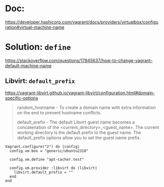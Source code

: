 # Doc:
https://developer.hashicorp.com/vagrant/docs/providers/virtualbox/configuration#virtual-machine-name

# Solution: `define`
https://stackoverflow.com/questions/17845637/how-to-change-vagrant-default-machine-name

## Libvirt: `default_prefix`
https://vagrant-libvirt.github.io/vagrant-libvirt/configuration.html#domain-specific-options

>random_hostname - To create a domain name with extra information on the end to prevent hostname conflicts.
>
>default_prefix - The default Libvirt guest name becomes a concatenation of the <current_directory>_<guest_name>. The current working directory is the default prefix to the guest name. The default_prefix options allow you to set the guest name prefix.

```
Vagrant.configure("2") do |config|
  config.vm.box = "generic/ubuntu2310"
  
  config.vm.define "apt-cacher.test"

  config.vm.provider :libvirt do |libvirt|
    libvirt.default_prefix = ""
  end
end
```
